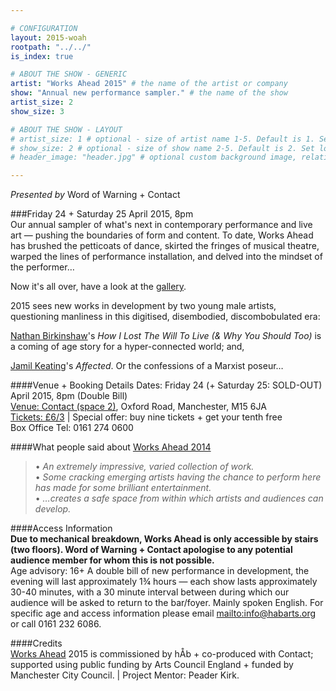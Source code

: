 ```yaml
---

# CONFIGURATION
layout: 2015-woah
rootpath: "../../"
is_index: true

# ABOUT THE SHOW - GENERIC
artist: "Works Ahead 2015" # the name of the artist or company
show: "Annual new performance sampler." # the name of the show
artist_size: 2
show_size: 3

# ABOUT THE SHOW - LAYOUT
# artist_size: 1 # optional - size of artist name 1-5. Default is 1. Set longer names to lower values
# show_size: 2 # optional - size of show name 2-5. Default is 2. Set longer names to lower values
# header_image: "header.jpg" # optional custom background image, relative to current page

---
```

*Presented by* Word of Warning + Contact
         
###Friday 24 + Saturday 25 April 2015, 8pm        
Our annual sampler of what's next in contemporary performance and live art — pushing the boundaries of form and content. To date, Works Ahead has brushed the petticoats of dance, skirted the fringes of musical theatre, warped the lines of performance installation, and delved into the mindset of the performer…     

Now it's all over, have a look at the [gallery](/galleries/2015-woah).     

2015 sees new works in development by two young male artists, questioning manliness in this digitised, disembodied, discombobulated era:        
          
[Nathan Birkinshaw](/archive/2015-worksahead/birkinshaw)'s *How I Lost The Will To Live (& Why You Should Too)* is a coming of age story for a hyper-connected world; and,        
        
[Jamil Keating](/archive/2015-worksahead/keating)'s *Affected*. Or the confessions of a Marxist poseur…          
        
####Venue + Booking Details
Dates: Friday 24 (+ Saturday 25: SOLD-OUT) April 2015, 8pm (Double Bill)        
[Venue: Contact (space 2)](http://contactmcr.com/visit/getting-here), Oxford Road, Manchester, M15 6JA            
[Tickets: £6/3](http://contactmcr.com/whats-on/35092-works-ahead-2015/booking) | Special offer: buy nine tickets + get your tenth free            
Box Office Tel: 0161 274 0600        
        
####What people said about [Works Ahead 2014](/archive/2014-worksahead)      
>• *An extremely impressive, varied collection of work.*          
>• *Some cracking emerging artists having the chance to perform here has made for some brilliant entertainment.*        
>• *…creates a safe space from within which artists and audiences can develop.*          
        
####Access Information        
**Due to mechanical breakdown, Works Ahead is only accessible by stairs (two floors). Word of Warning + Contact apologise to any potential audience member for whom this is not possible.**<br>Age advisory: 16+ A double bill of new performance in development, the evening will last approximately 1¾ hours — each show lasts approximately 30-40 minutes, with a 30 minute interval between during which our audience will be asked to return to the bar/foyer. Mainly spoken English. For specific age and access information please email <mailto:info@habarts.org> or call 0161 232 6086.        
        
####Credits         
[Works Ahead](/hab/worksahead) 2015 is commissioned by hÅb + co-produced with Contact; supported using public funding by Arts Council England + funded by Manchester City Council. | Project Mentor: Peader Kirk.
